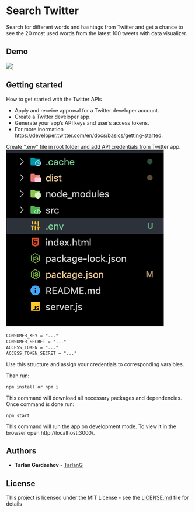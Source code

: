 # Search Twitter
Search for different words and hashtags from Twitter and get a chance to see the 20 most used words from the latest 100 tweets with data visualizer.

## Demo
![](https://gph.is/g/aQOdN0k)]

## Getting started
 How to get started with the Twitter APIs
* Apply and receive approval for a Twitter developer account.
* Create a Twitter developer app.
* Generate your app’s API keys and user’s access tokens.
* For more inormation https://developer.twitter.com/en/docs/basics/getting-started.

Create ".env" file in root folder and add API credentials from Twitter app.
![](/src/assets/root_folder.png)  
```
CONSUMER_KEY = "..."
CONSUMER_SECRET = "..."
ACCESS_TOKEN = "..."
ACCESS_TOKEN_SECRET = "..." 
```
Use this structure and assign your credentials to corresponding varaibles.

Than run:
```
npm install or npm i
```
This command will download all necessary packages and dependencies. Once command is done run:

```
npm start
```
This command will run the app on development mode. To view it in the browser open http://localhost:3000/.

## Authors

* **Tarlan Gardashov** - [TarlanG](https://github.com/TarlanG)


## License

This project is licensed under the MIT License - see the [LICENSE.md](LICENSE.md) file for details
